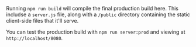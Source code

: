 Running `npm run build` will compile the final production build here. This includse a `server.js` file, along with a `/public` directory containing the static client-side files that it'll serve.

You can test the production build with `npm run server:prod` and viewing at `http://localhost/8080`.
